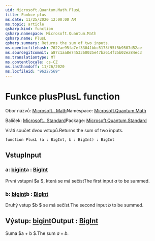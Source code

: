 ```yaml
---
uid: Microsoft.Quantum.Math.PlusL
title: Funkce plus
ms.date: 11/25/2020 12:00:00 AM
ms.topic: article
qsharp.kind: function
qsharp.namespace: Microsoft.Quantum.Math
qsharp.name: PlusL
qsharp.summary: Returns the sum of two inputs.
ms.openlocfilehash: 7622ae95fa7ef33041bbc5173f95f5b9507d52ae
ms.sourcegitcommit: a87c1aa8e7453360025e47ba614f25b02ea84ec3
ms.translationtype: MT
ms.contentlocale: cs-CZ
ms.lasthandoff: 11/26/2020
ms.locfileid: "96227569"
---
```

# <a name="plusl-function"></a><span data-ttu-id="09f49-102">Funkce plus</span><span class="sxs-lookup"><span data-stu-id="09f49-102">PlusL function</span></span>

<span data-ttu-id="09f49-103">Obor názvů: [Microsoft.. Math](xref:Microsoft.Quantum.Math)</span><span class="sxs-lookup"><span data-stu-id="09f49-103">Namespace: [Microsoft.Quantum.Math](xref:Microsoft.Quantum.Math)</span></span>

<span data-ttu-id="09f49-104">Balíček: [Microsoft.. Standard](https://nuget.org/packages/Microsoft.Quantum.Standard)</span><span class="sxs-lookup"><span data-stu-id="09f49-104">Package: [Microsoft.Quantum.Standard](https://nuget.org/packages/Microsoft.Quantum.Standard)</span></span>


<span data-ttu-id="09f49-105">Vrátí součet dvou vstupů.</span><span class="sxs-lookup"><span data-stu-id="09f49-105">Returns the sum of two inputs.</span></span>

```qsharp
function PlusL (a : BigInt, b : BigInt) : BigInt
```


## <a name="input"></a><span data-ttu-id="09f49-106">Vstup</span><span class="sxs-lookup"><span data-stu-id="09f49-106">Input</span></span>

### <a name="a--bigint"></a><span data-ttu-id="09f49-107">a: [bigint](xref:microsoft.quantum.lang-ref.bigint)</span><span class="sxs-lookup"><span data-stu-id="09f49-107">a : [BigInt](xref:microsoft.quantum.lang-ref.bigint)</span></span>

<span data-ttu-id="09f49-108">První vstupní $a $, která se má sečíst</span><span class="sxs-lookup"><span data-stu-id="09f49-108">The first input $a$ to be summed.</span></span>


### <a name="b--bigint"></a><span data-ttu-id="09f49-109">b: [bigint](xref:microsoft.quantum.lang-ref.bigint)</span><span class="sxs-lookup"><span data-stu-id="09f49-109">b : [BigInt](xref:microsoft.quantum.lang-ref.bigint)</span></span>

<span data-ttu-id="09f49-110">Druhý vstup $b $ se má sečíst.</span><span class="sxs-lookup"><span data-stu-id="09f49-110">The second input $b$ to be summed.</span></span>



## <a name="output--bigint"></a><span data-ttu-id="09f49-111">Výstup: [bigint](xref:microsoft.quantum.lang-ref.bigint)</span><span class="sxs-lookup"><span data-stu-id="09f49-111">Output : [BigInt](xref:microsoft.quantum.lang-ref.bigint)</span></span>

<span data-ttu-id="09f49-112">Suma $a + b $.</span><span class="sxs-lookup"><span data-stu-id="09f49-112">The sum $a + b$.</span></span>